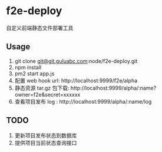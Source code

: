 f2e-deploy
==========

自定义前端静态文件部署工具

## Usage

1. git clone git@git.guluabc.com:node/f2e-deploy.git
2. npm install
3. pm2 start app.js
4. 配置 web hook url: http://localhost:9999/f2e/alpha
5. 静态资源 tar.gz 包下载: http://localhost:9999/alpha/:name?owner=f2e&secret=xxxxxx
6. 查看项目发布 log : http://localhost:9999/alpha/:name/log

## TODO

1. 更新项目发布状态到数据库
2. 提供项目当前状态查询接口
